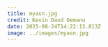 ```yaml
---
title: myasn.jpg
credit: Kevin Daud Oemanu
date: 2025-08-24T14:22:13.813Z
image: ../images/myasn.jpg
---
```


